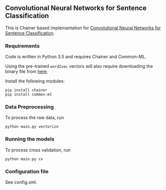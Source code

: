 ## Convolutional Neural Networks for Sentence Classification

This is Chainer based implemantation for [Convolutional Neural Networks for Sentence Classification](https://github.com/yoonkim/CNN_sentence).

### Requirements
Code is written in Python 3.5 and requires Chainer and Common-ML.

Using the pre-trained `word2vec` vectors will also require downloading the binary file from [here](https://code.google.com/p/word2vec/).

Install the following modules:

```
pip install chainer
pip install common-ml
```

### Data Preprocessing

To process the raw data, run

```
python main.py vectorize
```

### Running the models

To process cross validation, run
```
python main.py cv
```

### Configuration file

See config.xml.


